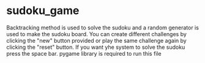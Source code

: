 # sudoku_game
Backtracking method is used to solve the sudoku and a random generator is used to make the sudoku board.
You can create different challenges by clicking the "new" button provided or play the same challenge again by clicking the "reset" button. If you want yhe system to solve the sudoku press the space bar.
pygame library is required to run this file
